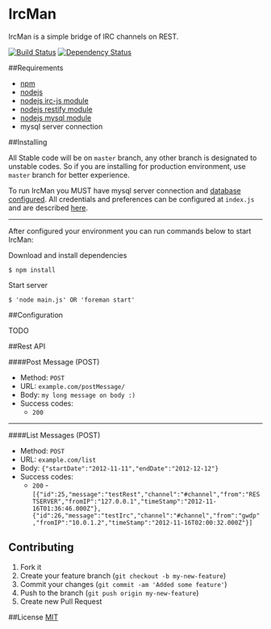 IrcMan
=============

IrcMan is a simple bridge of IRC channels on REST.

[![Build Status](https://secure.travis-ci.org/TotenDev/IrcMan.png?branch=master)](http://travis-ci.org/TotenDev/IrcMan)
[![Dependency Status](https://gemnasium.com/TotenDev/IrcMan.png)](https://gemnasium.com/TotenDev/IrcMan)


##Requirements

- [npm](https://github.com/isaacs/npm)
- [nodejs](https://github.com/joyent/node)
- [nodejs irc-js module](https://npmjs.org/package/irc-js/)
- [nodejs restify module](https://npmjs.org/package/restify)
- [nodejs mysql module](https://npmjs.org/package/mysql)
- mysql server connection

##Installing

All Stable code will be on `master` branch, any other branch is designated to unstable codes. So if you are installing for production environment, use `master` branch for better experience.

To run IrcMan you MUST have mysql server connection and [database configured](https://github.com/TotenDev/IrcMan/raw/master/create.sql). All credentials and preferences can be configured at `index.js` and are described [here](#configuration).

---

After configured your environment you can run commands below to start IrcMan:

Download and install dependencies

	$ npm install

Start server
	
	$ 'node main.js' OR 'foreman start'

##Configuration

TODO

##Rest API

####Post Message (POST)
- Method: `POST`
- URL: `example.com/postMessage/`
- Body: `my long message on body :)`
- Success codes: 
	- `200`
		
---
####List Messages (POST)
- Method: `POST`
- URL: `example.com/list`
- Body: `{"startDate":"2012-11-11","endDate":"2012-12-12"}`
- Success codes: 
	- `200` - `[{"id":25,"message":"testRest","channel":"#channel","from":"RESTSERVER","fromIP":"127.0.0.1","timeStamp":"2012-11-16T01:36:46.000Z"},{"id":26,"message":"testIrc","channel":"#channel","from":"gwdp","fromIP":"10.0.1.2","timeStamp":"2012-11-16T02:00:32.000Z"}]`

## Contributing
1. Fork it
2. Create your feature branch (`git checkout -b my-new-feature`)
3. Commit your changes (`git commit -am 'Added some feature'`)
4. Push to the branch (`git push origin my-new-feature`)
5. Create new Pull Request
	
##License
[MIT](IrcMan/raw/master/LICENSE)